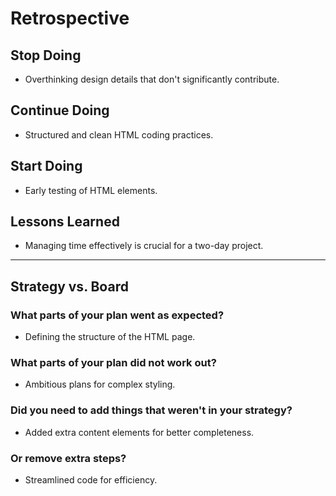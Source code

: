 # Retrospective

## Stop Doing

- Overthinking design details that don't significantly contribute.

## Continue Doing

- Structured and clean HTML coding practices.

## Start Doing

- Early testing of HTML elements.

## Lessons Learned

- Managing time effectively is crucial for a two-day project.

---

## Strategy vs. Board

### What parts of your plan went as expected?

- Defining the structure of the HTML page.

### What parts of your plan did not work out?

- Ambitious plans for complex styling.

### Did you need to add things that weren't in your strategy?

- Added extra content elements for better completeness.

### Or remove extra steps?

- Streamlined code for efficiency.
